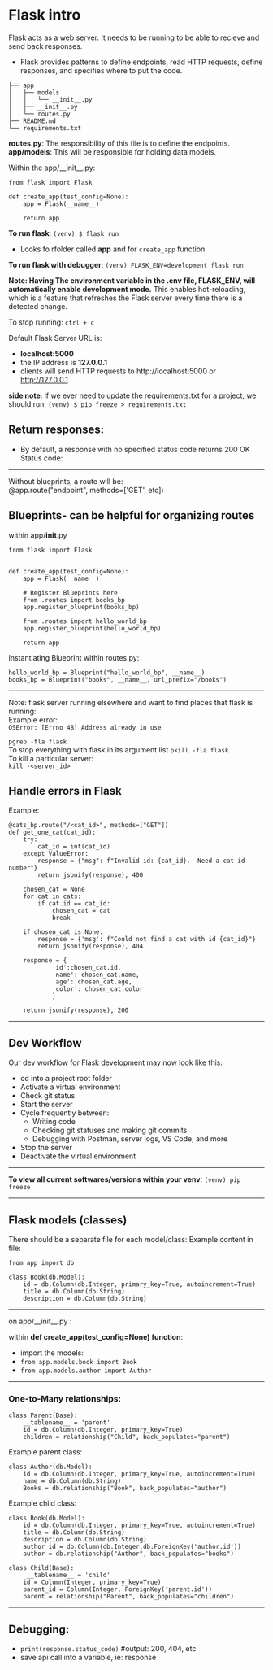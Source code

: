 # Flask intro
Flask acts as a web server. It needs to be running to be able to recieve and send back responses. 
- Flask provides patterns to define endpoints, read HTTP requests, define responses, and specifies where to put the code.

```.
├── app
│   ├── models
│   │   └── __init__.py
│   ├── __init__.py
│   └── routes.py
├── README.md
└── requirements.txt
```
**routes.py**: The responsibility of this file is to define the endpoints.  
**app/models**: This will be responsible for holding data models.

Within the app/\_\_init__\.py:
```
from flask import Flask

def create_app(test_config=None):
    app = Flask(__name__)

    return app
```
**To run flask**:
`(venv) $ flask run` 
  - Looks fo rfolder called **app** and for `create_app` function.

**To run flask with debugger**:
`(venv) FLASK_ENV=development flask run`

**Note: Having The environment variable in the .env file, FLASK_ENV, will automatically enable development mode.** This enables hot-reloading, which is a feature that refreshes the Flask server every time there is a detected change.



To stop running:
`ctrl + c`

Default Flask Server URL is:
- **localhost:5000**    
- the IP address is  **127.0.0.1**
- clients will send HTTP requests to http://localhost:5000 or http://127.0.0.1
 

**side note**: if we ever need to update the requirements.txt for a project, we should run: `(venv) $ pip freeze > requirements.txt`

## Return responses:
- By default, a response with no specified status code returns 200 OK
Status code: 
---
Without blueprints, a route will be:  
@app.route("endpoint", methods=['GET', etc])
## Blueprints- can be helpful for organizing routes
within app/__init__.py
```
from flask import Flask


def create_app(test_config=None):
    app = Flask(__name__)

    # Register Blueprints here
    from .routes import books_bp
    app.register_blueprint(books_bp)
    
    from .routes import hello_world_bp
    app.register_blueprint(hello_world_bp)

    return app
```
Instantiating Blueprint within routes.py:
```
hello_world_bp = Blueprint("hello_world_bp", __name__)  
books_bp = Blueprint("books", __name__, url_prefix="/books")
```
---
Note: flask server running elsewhere and want to find places that flask is running:   
Example error:  
`OSError: [Errno 48] Address already in use`
 
`pgrep -fla flask`  
To stop everything with flask in its argument list `pkill -fla flask`  
To kill a  particular server:  
`kill -<server_id>`  


## Handle errors in Flask
Example: 
```
@cats_bp.route("/<cat_id>", methods=["GET"])
def get_one_cat(cat_id):
    try:
        cat_id = int(cat_id)
    except ValueError:
        response = {"msg": f"Invalid id: {cat_id}.  Need a cat id number"}
        return jsonify(response), 400

    chosen_cat = None
    for cat in cats:
        if cat.id == cat_id:
            chosen_cat = cat
            break

    if chosen_cat is None:
        response = {'msg': f"Could not find a cat with id {cat_id}"}
        return jsonify(response), 404

    response = {
            'id':chosen_cat.id,
            'name': chosen_cat.name,
            'age': chosen_cat.age,
            'color': chosen_cat.color
            }

    return jsonify(response), 200
```


---
## Dev Workflow
Our dev workflow for Flask development may now look like this:
- cd into a project root folder
- Activate a virtual environment
- Check git status
- Start the server
- Cycle frequently between:
  - Writing code
  - Checking git statuses and making git commits
  - Debugging with Postman, server logs, VS Code, and more
- Stop the server
- Deactivate the virtual environment
---
**To view all current softwares/versions within your venv**: `(venv) pip freeze`

--- 
## Flask models (classes)

There should be a separate file for each model/class:  Example content in file:  
```
from app import db

class Book(db.Model):
    id = db.Column(db.Integer, primary_key=True, autoincrement=True)
    title = db.Column(db.String)
    description = db.Column(db.String)
```
---
on app/\_\_init\_\_\.py :

within **def create_app(test_config=None) function**:  
- import the models:
-  `from app.models.book import Book`   
-  `from app.models.author import Author`
---
### One-to-Many relationships:

```
class Parent(Base):
    __tablename__ = 'parent'
    id = db.Column(db.Integer, primary_key=True)
    children = relationship("Child", back_populates="parent")
```
Example parent class:
```
class Author(db.Model):
    id = db.Column(db.Integer, primary_key=True, autoincrement=True)
    name = db.Column(db.String)
    Books = db.relationship("Book", back_populates="author")
```
Example child class:
```
class Book(db.Model):
    id = db.Column(db.Integer, primary_key=True, autoincrement=True)
    title = db.Column(db.String)
    description = db.Column(db.String)
    author_id = db.Column(db.Integer,db.ForeignKey('author.id'))
    author = db.relationship("Author", back_populates="books")
```

```
class Child(Base):
     __tablename__ = 'child'
    id = Column(Integer, primary_key=True)
    parent_id = Column(Integer, ForeignKey('parent.id'))
    parent = relationship("Parent", back_populates="children")
```
---
## Debugging:
- `print(response.status_code)` #output: 200, 404, etc
- save api call into a variable, ie: response

